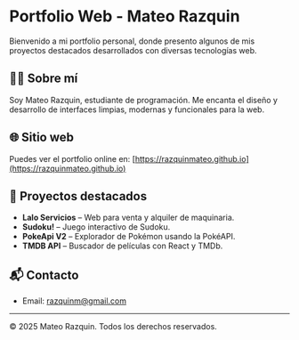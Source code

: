 # Portfolio Web - Mateo Razquin

Bienvenido a mi portfolio personal, donde presento algunos de mis proyectos destacados desarrollados con diversas tecnologías web.

## 👨‍💻 Sobre mí

Soy Mateo Razquin, estudiante de programación. Me encanta el diseño y desarrollo de interfaces limpias, modernas y funcionales para la web.

## 🌐 Sitio web

Puedes ver el portfolio online en:
[https://razquinmateo.github.io](https://razquinmateo.github.io)

## 🚀 Proyectos destacados

- **Lalo Servicios** – Web para venta y alquiler de maquinaria.
- **Sudoku!** – Juego interactivo de Sudoku.
- **PokeApi V2** – Explorador de Pokémon usando la PokéAPI.
- **TMDB API** – Buscador de películas con React y TMDb.

## 📬 Contacto

- Email: razquinm@gmail.com

---

© 2025 Mateo Razquin. Todos los derechos reservados.

